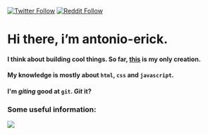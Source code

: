 [![Twitter Follow](https://img.shields.io/twitter/follow/im_antonioerick?label=Follow&logo=twitter)](https://twitter.com/im_antonioerick)
[![Reddit Follow](https://img.shields.io/twitter/follow/im_antonioerick?label=Follow&logo=reddit)](https://www.reddit.com/user/antonio-erick)

# Hi there, i’m antonio-erick.

#### I think about building cool things. So far, [this](https://antonio-erick.github.io/website/) is my only creation.
#### My knowledge is mostly about `html`, `css` and `javascript`.
#### I'm *giting* good at `git`. *Git* it?


### Some useful information:
![](https://github.com/antonio-erick/github-stats/blob/master/generated/overview.svg)
